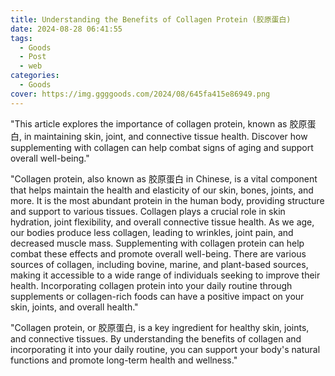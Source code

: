```yaml
---
title: Understanding the Benefits of Collagen Protein (胶原蛋白)
date: 2024-08-28 06:41:55
tags:
  - Goods
  - Post
  - web
categories:
  - Goods
cover: https://img.ggggoods.com/2024/08/645fa415e86949.png
---
```


"This article explores the importance of collagen protein, known as 胶原蛋白, in maintaining skin, joint, and connective tissue health. Discover how supplementing with collagen can help combat signs of aging and support overall well-being."

"Collagen protein, also known as 胶原蛋白 in Chinese, is a vital component that helps maintain the health and elasticity of our skin, bones, joints, and more. It is the most abundant protein in the human body, providing structure and support to various tissues. Collagen plays a crucial role in skin hydration, joint flexibility, and overall connective tissue health. As we age, our bodies produce less collagen, leading to wrinkles, joint pain, and decreased muscle mass. Supplementing with collagen protein can help combat these effects and promote overall well-being. There are various sources of collagen, including bovine, marine, and plant-based sources, making it accessible to a wide range of individuals seeking to improve their health. Incorporating collagen protein into your daily routine through supplements or collagen-rich foods can have a positive impact on your skin, joints, and overall health."

"Collagen protein, or 胶原蛋白, is a key ingredient for healthy skin, joints, and connective tissues. By understanding the benefits of collagen and incorporating it into your daily routine, you can support your body's natural functions and promote long-term health and wellness."
